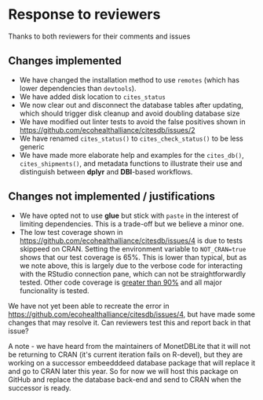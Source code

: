 # Response to reviewers

Thanks to both reviewers for their comments and issues


## Changes implemented

- We have changed the installation method to use `remotes` (which has lower
  dependencies than `devtools`).
- We have added disk location to `cites_status`
- We now clear out and disconnect the database tables after updating, which
  should trigger disk cleanup and avoid doubling database size
- We have modified out linter tests to avoid the false positives shown in
  https://github.com/ecohealthalliance/citesdb/issues/2
- We have renamed `cites_status()` to `cites_check_status()` to be less generic
- We have made more elaborate help and examples for the `cites_db()`, 
  `cites_shipments()`, and metadata functions to illustrate their use and
  distinguish between **dplyr** and **DBI**-based workflows.


## Changes not implemented / justifications

- We have opted not to use **glue** but stick with `paste` in the interest of
  limiting dependencies.  This is a trade-off but we believe a minor one.
- The low test coverage shown in https://github.com/ecohealthalliance/citesdb/issues/4
  is due to tests skippeed on CRAN.  Setting the environment variable to 
  `NOT_CRAN=true` shows that our test coverage is 65%.  This is lower than
  typical, but as we note above, this is largely due to the verbose code
  for interacting with the RStudio connection pane, which can not be
  straightforwardly tested. Other code coverage is 
  [greater than 90%](https://codecov.io/gh/ecohealthalliance/citesdb/tree/master/R)
  and all major funcionality is tested.
  
We have not yet been able to recreate the error in
https://github.com/ecohealthalliance/citesdb/issues/4, but have made some
changes that may resolve it.  Can reviewers test this and report back in that
issue?

A note - we have heard from the maintainers of MonetDBLite that it will not be
returning to CRAN (it's current iteration fails on R-devel), but they are
working on a successor embeedddeed database package that will replace it and go
to CRAN later this year. So for now we will host this package on GitHub and
replace the database back-end and send to CRAN when the successor is ready.
